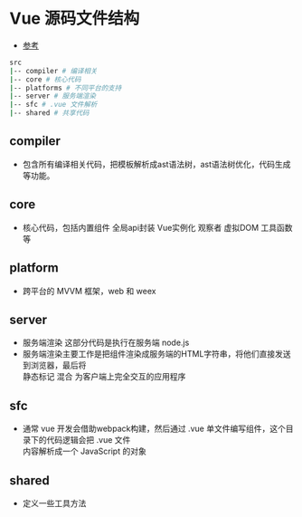 # Vue 源码文件结构

- [参考](https://segmentfault.com/a/1190000015440980)

```sh
src
|-- compiler # 编译相关
|-- core # 核心代码
|-- platforms # 不同平台的支持
|-- server # 服务端渲染
|-- sfc # .vue 文件解析
|-- shared # 共享代码
```

## compiler 
- 包含所有编译相关代码，把模板解析成ast语法树，ast语法树优化，代码生成等功能。

## core 
- 核心代码，包括内置组件 全局api封装 Vue实例化 观察者 虚拟DOM 工具函数等

## platform 
- 跨平台的 MVVM 框架，web 和 weex

## server 
- 服务端渲染 这部分代码是执行在服务端 node.js
- 服务端渲染主要工作是把组件渲染成服务端的HTML字符串，将他们直接发送到浏览器，最后将  
  静态标记 混合 为客户端上完全交互的应用程序

## sfc
- 通常 vue 开发会借助webpack构建，然后通过 .vue 单文件编写组件，这个目录下的代码逻辑会把 .vue 文件  
  内容解析成一个 JavaScript 的对象

## shared 
- 定义一些工具方法